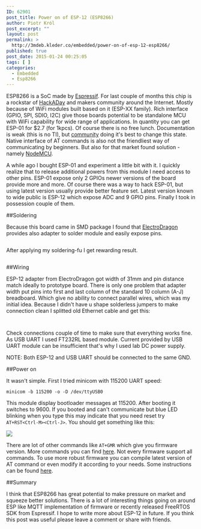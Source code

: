 ```yaml
---
ID: 62901
post_title: Power on of ESP-12 (ESP8266)
author: Piotr Król
post_excerpt: ""
layout: post
permalink: >
  http://3mdeb.kleder.co/embedded/power-on-of-esp-12-esp8266/
published: true
post_date: 2015-01-24 00:25:05
tags: [ ]
categories:
  - Embedded
  - Esp8266
---
```

ESP8266 is a SoC made by [Espressif](https://espressif.com). For last couple of
months this chip is a rockstar of [HackADay](http://hackaday.com/) and makers
community around the Internet. Mostly because of WiFi modules built based on it
(ESP-XX family). Rich interface (GPIO, SPI, SDIO, I2C) give those boards
potential to be standalone MCU with WiFi capability for wide range of
applications. In quantity you can get ESP-01 for $2.7 (for 1kpcs). Of course
there is no free lunch. Documentation is weak (this is no TI), but
[community](http://www.esp8266.com/) doing it's best to change this state.
Native interface of AT commands is also not the friendliest way of
communicating by beginners. But also for that market found solution - namely
[NodeMCU](https://github.com/nodemcu/nodemcu-firmware).

A while ago I bought ESP-01 and experiment a little bit with it. I quickly
realize that to release additional powers from this module I need access to
other pins. ESP-01 expose only 2 GPIOs newer versions of the board provide more
and more. Of course there was a way to hack ESP-01, but using latest version
usually provide better feature set. Latest version known to wide public is
ESP-12 which expose ADC and 9 GPIO pins. Finally I took in possession couple of
them.

##Soldering

Because this board came in SMD package I found that
[ElectroDragon](http://www.electrodragon.com/) provides also adapter to solder
module and easily expose pins.

<a class="fancybox" rel="group" href="http://3mdeb.kleder.co/wp-content/uploads/2017/07/esp-12-adapter.jpg"><img src="http://3mdeb.kleder.co/wp-content/uploads/2017/07/esp-12-adapter.jpg" alt="" /></a>

After applying my soldering-fu I get rewarding result.


<a class="fancybox" rel="group" href="http://3mdeb.kleder.co/wp-content/uploads/2017/07/esp-12-soldered.jpg"><img src="http://3mdeb.kleder.co/wp-content/uploads/2017/07/esp-12-soldered.jpg" alt="" /></a>

##Wiring

ESP-12 adapter from ElectroDragon got width of 31mm and pin distance match
ideally to prototype board. There is only one problem that adapter width put
pins into first and last column of the standard 10 column (A-J) breadboard.
Which give no ability to connect parallel wires, which was my initial idea.
Because I didn't have u shape solderless jumpers to make connection clean I
splitted old Ethernet cable and get this:


<a class="fancybox" rel="group" href="http://3mdeb.kleder.co/wp-content/uploads/2017/07/u-shape-jumpers.jpg"><img src="http://3mdeb.kleder.co/wp-content/uploads/2017/07/u-shape-jumpers.jpg" alt="" /></a>

<a class="fancybox" rel="group" href="http://3mdeb.kleder.co/wp-content/uploads/2017/07/esp-12-breadboard.jpg"><img src="http://3mdeb.kleder.co/wp-content/uploads/2017/07/esp-12-breadboard.jpg" alt="" /></a>

Check connections couple of time to make sure that everything works fine. As
USB UART I used FT232RL based module. Current provided by USB UART module can
be insufficient that's why I used lab DC power supply.

NOTE: Both ESP-12 and USB UART should be connected to the same GND.

##Power on

It wasn't simple. First I tried minicom with 115200 UART speed:

```
minicom -b 115200 -o -D /dev/ttyUSB0
```

This module display bootloader messages at 115200. After booting it switches to 
9600. If you booted and can't communicate but blue LED blinking when you type
this may indicate that you need reset try `AT+RST<Ctrl-M><Ctrl-J>`. You
should get something like this:


<a class="fancybox" rel="group" href="http://3mdeb.kleder.co/wp-content/uploads/2017/07/esp-12-minicom-1.png"><img src="http://3mdeb.kleder.co/wp-content/uploads/2017/07/esp-12-minicom-1.png" /></a>

There are lot of other commands like `AT+GMR` which give you firmware version.
More commands you can find
[here](http://wiki.iteadstudio.com/ESP8266_Serial_WIFI_Module#AT_Commands). Not
every firmware support all commands. To use more robust firmware you can
compile latest version of AT command or even modify it according to your needs.
Some instructions can be found
[here](https://github.com/esp8266/esp8266-wiki/wiki).

##Summary

I think that ESP8266 has great potential to make pressure on market and
squeeze better solutions. There is a lot of interesting things going on around
ESP like MQTT implementation of firmware or recently released FreeRTOS SDK
from Espressif. I hope to write more about ESP-12 in future. If you think this
post was useful please leave a comment or share with friends.